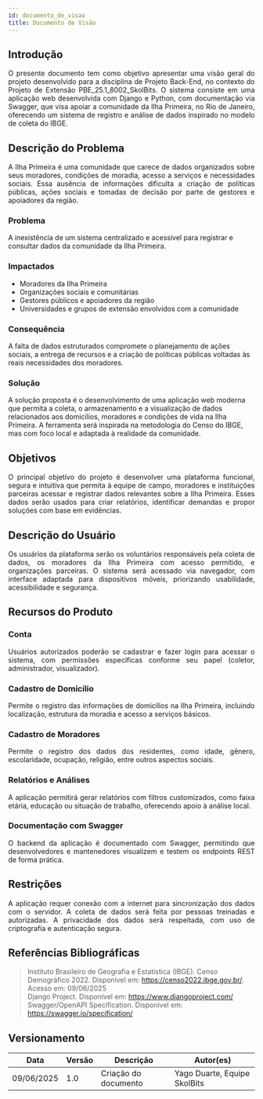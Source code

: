 ```yaml
---
id: documento_de_visao
title: Documento de Visão
---
```


## Introdução

<p align="justify">
O presente documento tem como objetivo apresentar uma visão geral do projeto desenvolvido para a disciplina de Projeto Back-End, no contexto do Projeto de Extensão PBE_25.1_8002_SkolBits. O sistema consiste em uma aplicação web desenvolvida com Django e Python, com documentação via Swagger, que visa apoiar a comunidade da Ilha Primeira, no Rio de Janeiro, oferecendo um sistema de registro e análise de dados inspirado no modelo de coleta do IBGE.
</p>

## Descrição do Problema

<p align="justify">
A Ilha Primeira é uma comunidade que carece de dados organizados sobre seus moradores, condições de moradia, acesso a serviços e necessidades sociais. Essa ausência de informações dificulta a criação de políticas públicas, ações sociais e tomadas de decisão por parte de gestores e apoiadores da região.
</p>

### Problema

A inexistência de um sistema centralizado e acessível para registrar e consultar dados da comunidade da Ilha Primeira.

### Impactados

- Moradores da Ilha Primeira  
- Organizações sociais e comunitárias  
- Gestores públicos e apoiadores da região  
- Universidades e grupos de extensão envolvidos com a comunidade  

### Consequência

A falta de dados estruturados compromete o planejamento de ações sociais, a entrega de recursos e a criação de políticas públicas voltadas às reais necessidades dos moradores.

### Solução

A solução proposta é o desenvolvimento de uma aplicação web moderna que permita a coleta, o armazenamento e a visualização de dados relacionados aos domicílios, moradores e condições de vida na Ilha Primeira. A ferramenta será inspirada na metodologia do Censo do IBGE, mas com foco local e adaptada à realidade da comunidade.

## Objetivos

<p align="justify">
O principal objetivo do projeto é desenvolver uma plataforma funcional, segura e intuitiva que permita à equipe de campo, moradores e instituições parceiras acessar e registrar dados relevantes sobre a Ilha Primeira. Esses dados serão usados para criar relatórios, identificar demandas e propor soluções com base em evidências.
</p>

## Descrição do Usuário

<p align="justify">
Os usuários da plataforma serão os voluntários responsáveis pela coleta de dados, os moradores da Ilha Primeira com acesso permitido, e organizações parceiras. O sistema será acessado via navegador, com interface adaptada para dispositivos móveis, priorizando usabilidade, acessibilidade e segurança.
</p>

## Recursos do Produto

### Conta

<p align="justify">
Usuários autorizados poderão se cadastrar e fazer login para acessar o sistema, com permissões específicas conforme seu papel (coletor, administrador, visualizador).
</p>

### Cadastro de Domicílio

<p align="justify">
Permite o registro das informações de domicílios na Ilha Primeira, incluindo localização, estrutura da moradia e acesso a serviços básicos.
</p>

### Cadastro de Moradores

<p align="justify">
Permite o registro dos dados dos residentes, como idade, gênero, escolaridade, ocupação, religião, entre outros aspectos sociais.
</p>

### Relatórios e Análises

<p align="justify">
A aplicação permitirá gerar relatórios com filtros customizados, como faixa etária, educação ou situação de trabalho, oferecendo apoio à análise local.
</p>

### Documentação com Swagger

<p align="justify">
O backend da aplicação é documentado com Swagger, permitindo que desenvolvedores e mantenedores visualizem e testem os endpoints REST de forma prática.
</p>

## Restrições

<p align="justify">
A aplicação requer conexão com a internet para sincronização dos dados com o servidor. A coleta de dados será feita por pessoas treinadas e autorizadas. A privacidade dos dados será respeitada, com uso de criptografia e autenticação segura.
</p>

## Referências Bibliográficas

> Instituto Brasileiro de Geografia e Estatística (IBGE). Censo Demográfico 2022. Disponível em: https://censo2022.ibge.gov.br/. Acesso em: 09/06/2025  
> Django Project. Disponível em: https://www.djangoproject.com/  
> Swagger/OpenAPI Specification. Disponível em: https://swagger.io/specification/  

## Versionamento

| Data       | Versão | Descrição               | Autor(es)                       |
|------------|--------|--------------------------|----------------------------------|
| 09/06/2025 | 1.0    | Criação do documento     | Yago Duarte, Equipe SkolBits    |
